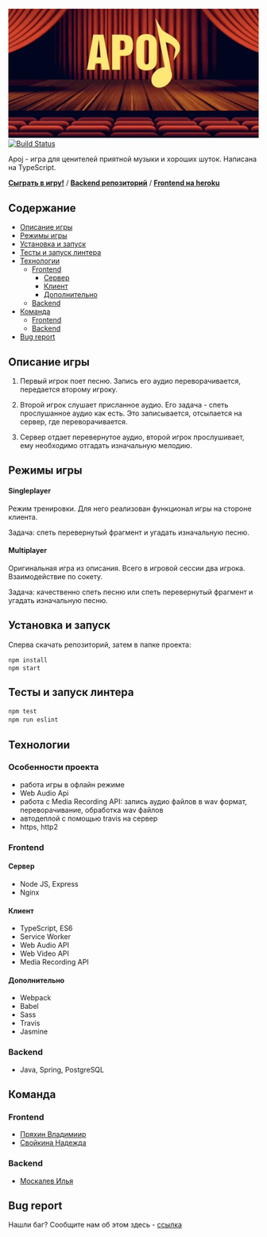 ![Logo](assets/apoj.gif)  
[![Build Status](https://travis-ci.org/frontend-park-mail-ru/2017_2_ToP.svg?branch=develop)](https://travis-ci.org/frontend-park-mail-ru/2017_2_ToP)

Apoj - игра для ценителей приятной музыки и хороших шуток. Написана на TypeScript.

[**Сыграть в игру!**](apoj.me) / [**Backend репозиторий**](https://github.com/ToP-developers/Apoj-backend) / [**Frontend на heroku**](https://gametes.herokuapp.com)

## Содержание
* [Описание игры](#description)
* [Режимы игры](#modes)
* [Установка и запуск](#install)
* [Тесты и запуск линтера](#tests)
* [Технологии](#devstack)
  * [Frontend](#devstackfront)
    + [Сервер](#devstackfrontserver)
    + [Клиент](#devstackfrontclient)
    + [Дополнительно](#devstackfronttools)
  * [Backend](#devstackback)
* [Команда](#team)
  * [Frontend](#frontend)
  * [Backend](#backend)
* [Bug report](#bugreport)

<a name="description"></a>
## Описание игры
1. Первый игрок поет песню. Запись его аудио переворачивается, передается второму игроку. 

2. Второй игрок слушает присланное аудио. Его задача - спеть прослушанное аудио как есть. Это записывается, отсылается на сервер, где переворачивается. 
 
3. Сервер отдает перевернутое аудио, второй игрок прослушивает, ему необходимо отгадать изначальную мелодию. 

<a name="modes"></a>
## Режимы игры
#### Singleplayer
Режим тренировки. Для него реализован функционал игры на стороне клиента.  

Задача: спеть перевернутый фрагмент и угадать изначальную песню. 


#### Multiplayer
Оригинальная игра из описания. Всего в игровой сессии два игрока. Взаимодействие по сокету. 

Задача: качественно спеть песню или спеть перевернутый фрагмент и угадать изначальную песню. 


<a name="install"></a>
## Установка и запуск

Сперва скачать репозиторий, затем в папке проекта:

```
npm install
npm start
```
<a name="tests"></a>
## Тесты и запуск линтера

```sh
npm test
npm run eslint
```

<a name="devstack"></a>
## Технологии
<a name="devstackfrontserver"></a>
### Особенности проекта

- работа игры в офлайн режиме
- Web Audio Api
- работа с Media Recording API: запись аудио файлов в wav формат, переворачивание, обработка wav файлов
- автодеплой с помощью travis на сервер
- https, http2 

<a name="devstackfront"></a>
### Frontend

<a name="devstackfrontserver"></a>
#### Сервер

- Node JS, Express
- Nginx

<a name="devstackfrontclient"></a>
#### Клиент
- TypeScript, ES6
- Service Worker
- Web Audio API
- Web Video API
- Media Recording API

<a name="devstackfronttools"></a>
#### Дополнительно

- Webpack
- Babel
- Sass
- Travis
- Jasmine

<a name="devstackback"></a>
### Backend

- Java, Spring, PostgreSQL

<a name="team"></a>
## Команда
<a name="frontend"></a>
### Frontend
  * [Пряхин Владимиир](http://github.com/pryahin)
  * [Свойкина Надежда](http://github.com/couatl)
  
<a name="backend"></a>
### Backend
  * [Москалев Илья](http://github.com/ilyamoskalev)


<a name="bugreport"></a>
## Bug report
Нашли баг? Сообщите нам об этом здесь - [ссылка](https://github.com/frontend-park-mail-ru/2017_2_ToP/issues)